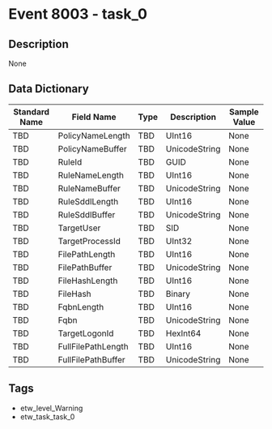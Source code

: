 # Event 8003 - task_0

## Description
None

## Data Dictionary
|Standard Name|Field Name|Type|Description|Sample Value|
|---|---|---|---|---|
|TBD|PolicyNameLength|TBD|UInt16|None|None|
|TBD|PolicyNameBuffer|TBD|UnicodeString|None|None|
|TBD|RuleId|TBD|GUID|None|None|
|TBD|RuleNameLength|TBD|UInt16|None|None|
|TBD|RuleNameBuffer|TBD|UnicodeString|None|None|
|TBD|RuleSddlLength|TBD|UInt16|None|None|
|TBD|RuleSddlBuffer|TBD|UnicodeString|None|None|
|TBD|TargetUser|TBD|SID|None|None|
|TBD|TargetProcessId|TBD|UInt32|None|None|
|TBD|FilePathLength|TBD|UInt16|None|None|
|TBD|FilePathBuffer|TBD|UnicodeString|None|None|
|TBD|FileHashLength|TBD|UInt16|None|None|
|TBD|FileHash|TBD|Binary|None|None|
|TBD|FqbnLength|TBD|UInt16|None|None|
|TBD|Fqbn|TBD|UnicodeString|None|None|
|TBD|TargetLogonId|TBD|HexInt64|None|None|
|TBD|FullFilePathLength|TBD|UInt16|None|None|
|TBD|FullFilePathBuffer|TBD|UnicodeString|None|None|

## Tags
* etw_level_Warning
* etw_task_task_0